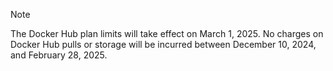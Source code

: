 ---
---

> [!NOTE]
>
> The Docker Hub plan limits will take effect on March 1, 2025. No charges on
> Docker Hub pulls or storage will be incurred between December 10, 2024,
> and February 28, 2025.